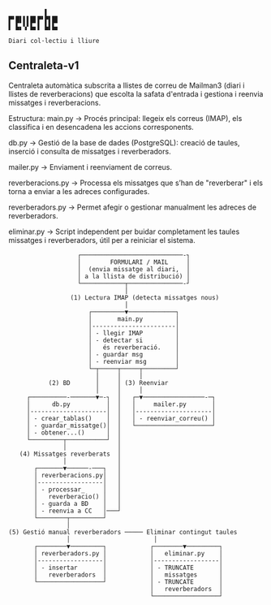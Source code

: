 ```	
    	  ▌   
▛▘█▌▌▌█▌▛▘▛▌█▌
▌ ▙▖▚▘▙▖▌ ▙▌▙▖

Diari col·lectiu i lliure

```	

## Centraleta-v1
Centraleta automàtica subscrita a llistes de correu de Mailman3 (diari i llistes de reverberacions) que escolta la safata d'entrada i gestiona i reenvia missatges i reverberacions.

Estructura:
main.py → Procés principal: llegeix els correus (IMAP), els classifica i en desencadena les accions corresponents.

db.py → Gestió de la base de dades (PostgreSQL): creació de taules, inserció i consulta de missatges i reverberadors.

mailer.py → Enviament i reenviament de correus.

reverberacions.py → Processa els missatges que s’han de "reverberar" i els torna a enviar a les adreces configurades.

reverberadors.py → Permet afegir o gestionar manualment les adreces de reverberadors.

eliminar.py → Script independent per buidar completament les taules missatges i reverberadors, útil per a reiniciar el sistema.


                       ┌────────────────────────────-┐
                       │        FORMULARI / MAIL     │
                       │  (envia missatge al diari,  │
                       │ a la llista de distribució) │
                       └────────────┬───────────────-┘
                                    │
                     (1) Lectura IMAP (detecta missatges nous)
                                    │
                          ┌─────────▼─────────────┐
                          │       main.py         │
                          │-----------------------│
                          │ - llegir IMAP         │
                          │ - detectar si         │
                          │   és reverberació.    │
                          │ - guardar msg         │
                          │ - reenviar msg        │
                          └─┬─────┬─────┬─────────┘
                            │     │     │
               (2) BD       │     │ (3) Reenviar
                            │     │     │
         ┌──────────-───────▼─-┐  │   ┌─▼─────────────────-─┐
    	 │      db.py          │  │   │     mailer.py       │
    	 │---------------------│  │   │---------------------│
 		 │ - crear_tablas()    │  │   │ - reenviar_correu() │
         │ - guardar_missatge()│  │   └─────────────────────┘
         │ - obtener...()      │  │
         └─────────┬───────────┘  │
                   │              │
       (4) Missatges reverberats  │
                   │              │
           ┌───────▼──────-───┐   │
           │ reverberacions.py│   │
           │------------------│   │
           │ - processar_     │   │
           │   reverberacio() │   │
           │ - guarda a BD    │   │
           │ - reenvia a CC   │───┘
           └────────┬─────────┘
                    │
    (5) Gestió manual reverberadors ───── Eliminar contingut taules
                    │			            │	
           ┌────────▼─────────┐            ┌────────▼─────────┐
           │ reverberadors.py │            │   eliminar.py    │
           │------------------│            │------------------│
           │ - insertar       │            │ - TRUNCATE       │
           │   reverberadors  │            │   missatges      │
           └──────────────────┘            │ - TRUNCATE       │
				         				   │   reverberadors  │
       				         			   └──────────────────┘
 
